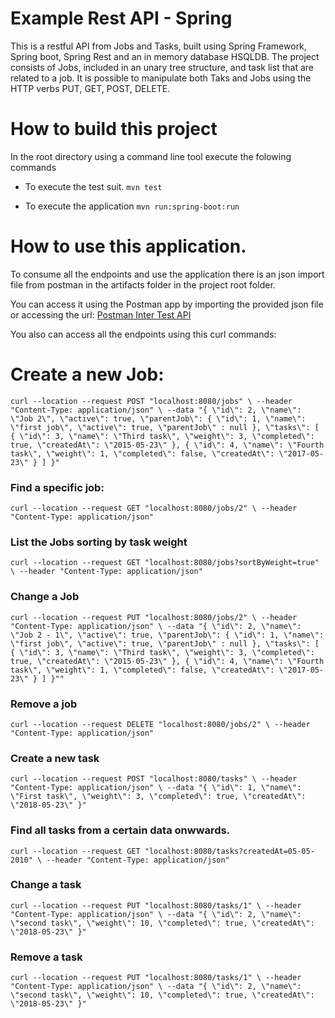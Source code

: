 # Example Rest API - Spring

This is a restful API from Jobs and Tasks, built using Spring Framework, Spring boot, Spring Rest and an in memory database HSQLDB.
The project consists of Jobs, included in an unary tree structure, and task list that are related to a job.  It is possible to manipulate both Taks and Jobs using the HTTP verbs PUT, GET, POST, DELETE. 

# How to build this project

In the root directory using a command line tool execute the folowing commands

- To execute the test suit.
 `mvn test`


- To execute the application
`mvn run:spring-boot:run`

# How to use this application.

To consume all the endpoints and use the application there is an json import file from postman in the artifacts folder in the project root folder.

You can access it using the Postman app by importing the provided json file or accessing the url: [Postman Inter Test API](https://documenter.getpostman.com/view/4049196/S1TR5LCm)

You also can access all the endpoints using this curl commands:

# Create a new Job:
`curl --location --request POST "localhost:8080/jobs" \
  --header "Content-Type: application/json" \
  --data "{
  \"id\": 2,
  \"name\": \"Job 2\",
  \"active\": true,
  \"parentJob\": {
	  \"id\": 1,
	  \"name\": \"first job\",
	  \"active\": true,
	  \"parentJob\" : null
  },
  \"tasks\": [
    {
      \"id\": 3,
      \"name\": \"Third task\",
      \"weight\": 3,
      \"completed\": true,
      \"createdAt\": \"2015-05-23\"
    },
    {
      \"id\": 4,
      \"name\": \"Fourth task\",
      \"weight\": 1,
      \"completed\": false,
      \"createdAt\": \"2017-05-23\"
    }
  ]
}"
`
### Find a specific job:

`curl --location --request GET "localhost:8080/jobs/2" \
  --header "Content-Type: application/json"`
  
### List the Jobs sorting by task weight

`curl --location --request GET "localhost:8080/jobs?sortByWeight=true" \
  --header "Content-Type: application/json"`
  
### Change a Job
 
 `curl --location --request PUT "localhost:8080/jobs/2" \
  --header "Content-Type: application/json" \
  --data "{
  \"id\": 2,
  \"name\": \"Job 2 - 1\",
  \"active\": true,
  \"parentJob\": {
	  \"id\": 1,
	  \"name\": \"first job\",
	  \"active\": true,
	  \"parentJob\" : null
  },
  \"tasks\": [
    {
      \"id\": 3,
      \"name\": \"Third task\",
      \"weight\": 3,
      \"completed\": true,
      \"createdAt\": \"2015-05-23\"
    },
    {
      \"id\": 4,
      \"name\": \"Fourth task\",
      \"weight\": 1,
      \"completed\": false,
      \"createdAt\": \"2017-05-23\"
    }
  ]
}""`
  
### Remove a job

`curl --location --request DELETE "localhost:8080/jobs/2" \
  --header "Content-Type: application/json"`

### Create a new task

`curl --location --request POST "localhost:8080/tasks" \
  --header "Content-Type: application/json" \
  --data "{
  \"id\": 1,
  \"name\": \"First task\",
  \"weight\": 3,
  \"completed\": true,
  \"createdAt\": \"2018-05-23\"
}"`

### Find all tasks from a certain data onwwards.

`curl --location --request GET "localhost:8080/tasks?createdAt=05-05-2010" \
  --header "Content-Type: application/json"`

### Change a task

`curl --location --request PUT "localhost:8080/tasks/1" \
  --header "Content-Type: application/json" \
  --data "{
  \"id\": 2,
  \"name\": \"second task\",
  \"weight\": 10,
  \"completed\": true,
  \"createdAt\": \"2018-05-23\"
}"`

### Remove a task

`curl --location --request PUT "localhost:8080/tasks/1" \
  --header "Content-Type: application/json" \
  --data "{
  \"id\": 2,
  \"name\": \"second task\",
  \"weight\": 10,
  \"completed\": true,
  \"createdAt\": \"2018-05-23\"
}"`



